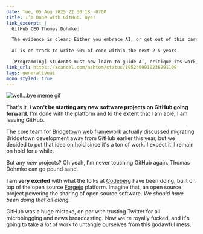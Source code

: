 ```yaml
---
date: Tue, 05 Aug 2025 22:30:18 -0700
title: I’m Done with GitHub. Bye!
link_excerpt: |
  GitHub CEO Thomas Dohmke:

  The evidence is clear: Either you embrace AI, or get out of this career.
  
  AI is on track to write 90% of code within the next 2–5 years.

  [Programming] students must now learn to guide AI, critique its work, and think across disciplines. Assessments should measure collaboration with AI, not isolation from it.
link_url: https://xcancel.com/ashtom/status/1952409910236291109
tags: generativeai
mono_styled: true
---
```


![well…bye meme gif](/images/kruithne-tombstone.gif)

That's it. **I won't be starting any new software projects on GitHub going forward.** I'm done with the platform and to the extent that I am able, I am leaving GitHub.

The core team for [Bridgetown web framework](https://www.bridgetownrb.com) actually discussed migrating Bridgetown development away from GitHub earlier this year, but we decided to put that idea on hold since it's a ton of work. I expect it'll remain on hold for a while.

But any *new* projects? Oh yeah, I'm never touching GitHub again. Thomas Dohmke can go pound sand.

**I am very excited** with what the folks at [Codeberg](https://codeberg.org) have been doing, built on top of the open source [Forgejo](https://forgejo.org/) platform. Imagine that, an open source project powering the sharing of open source software. _We should have been doing that all along._

GitHub was a huge mistake, on par with trusting Twitter for all microblogging and news broadcasting. Now we're royally fucked, and it's going to take a _lot_ of work to untangle ourselves from this godawful mess.
